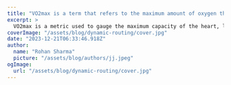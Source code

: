 ```yaml
---
title: "VO2max is a term that refers to the maximum amount of oxygen that an individual can consume and use during intense physical exercise."
excerpt: >
  VO2max is a metric used to gauge the maximum capacity of the heart, lungs, and muscles to absorb oxygen. It is typically measured in liters per minute or, in some instances...
coverImage: "/assets/blog/dynamic-routing/cover.jpg"
date: "2023-12-21T06:33:46.918Z"
author:
  name: "Rohan Sharma"
  picture: "/assets/blog/authors/jj.jpeg"
ogImage:
  url: "/assets/blog/dynamic-routing/cover.jpg"
---
```


